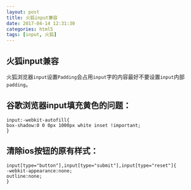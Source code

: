 ```yaml
---
layout: post
title: 火狐input兼容
date: 2017-04-14 12:31:30
categories: html5
tags: [input, 火狐]
---
```

## 火狐input兼容
火狐浏览器`input`设置`Padding`会占用`input`字的内容最好不要设置`input`内部`padding`。

## 谷歌浏览器input填充黄色的问题：
	input:-webkit-autofill{
	box-shadow:0 0 0px 1000px white inset !important;
	}

## 清除ios按钮的原有样式：
	input[type="button"],input[type="submit"],input[type="reset"]{
	-webkit-appearance:none;
	outline:none;
	}

